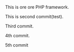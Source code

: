 This is ore ore PHP framework.

This is second commit(test).

Third commit.

4th commit.

5th commit
